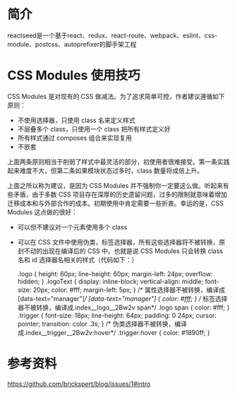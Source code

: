 # 简介
reactseed是一个基于react、redux、react-route、webpack、eslint、css-module、postcss、autoprefixer的脚手架工程

# CSS Modules 使用技巧
CSS Modules 是对现有的 CSS 做减法。为了追求简单可控，作者建议遵循如下原则：
* 不使用选择器，只使用 class 名来定义样式
* 不层叠多个 class，只使用一个 class 把所有样式定义好
* 所有样式通过 composes 组合来实现复用
* 不嵌套

上面两条原则相当于削弱了样式中最灵活的部分，初使用者很难接受。第一条实践起来难度不大，但第二条如果模块状态过多时，class 数量将成倍上升。

上面之所以称为建议，是因为 CSS Modules 并不强制你一定要这么做。听起来有些矛盾，由于多数 CSS 项目存在深厚的历史遗留问题，过多的限制就意味着增加迁移成本和与外部合作的成本。初期使用中肯定需要一些折衷。幸运的是，CSS Modules 这点做的很好：

* 可以但不建议对一个元素使用多个 class
* 可以在 CSS 文件中使用伪类，标签选择器，所有这些选择器将不被转换，原封不动的出现在编译后的 CSS 中。也就是说 CSS Modules 只会转换 class 名和 id 选择器名相关的样式（代码如下：）

    .logo {
      height: 60px;
      line-height: 60px;
      margin-left: 24px;
      overflow: hidden;
    }
    .logoText {
      display: inline-block;
      vertical-align: middle;
      font-size: 20px;
      color: #fff;
      margin-left: 5px;
    }
    /* 属性选择器不被转换，编译成[data-text="manager"]*/
    [data-text="manager"] {
      color: #fff;
    }
    /* 标签选择器不被转换，编译成.index__logo__2Bw2v span*/
    .logo span {
      color: #fff;
    }
    .trigger {
      font-size: 18px;
      line-height: 64px;
      padding: 0 24px;
      cursor: pointer;
      transition: color .3s;
    }
    /* 伪类选择器不被转换，编译成.index__trigger__2Bw2v:hover*/
    .trigger:hover {
      color: #1890ff;
    }

# 参考资料
https://github.com/brickspert/blog/issues/1#intro